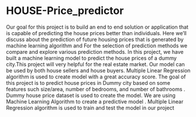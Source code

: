 # HOUSE-Price_predictor
Our goal for this project is to build an end to end solution or application that is capable of 
predicting the house prices better than individuals. 
Here we’ll discuss about the prediction of future housing prices that is generated by machine 
learning algorithm and For the selection of prediction methods we compare and explore various 
prediction methods. 
In this project, we have built a machine learning model to predict the house prices of a dummy city.This 
project will very helpful for the real estate market. Our model can be used by both house sellers and 
house buyers. Multiple Linear Regression algorithm is used to create model with a great accuracy score.
The goal of this project is to predict house prices in Dummy city based on some features such size/area, 
number of bedrooms, and number of bathrooms . Dummy house price dataset is used to create the 
model. We are using Machine Learning Algorithm to create a predictive model . Multiple Linear 
Regression algorithm is used to train and test the model in our project
